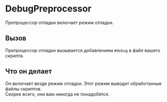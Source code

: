 # DebugPreprocessor

Препроцессор отладки включает режим отладки.

## Вызов

Препроцессор отладки вызывается добавлением `#debug` в файл вашего скрипта.

## Что он делает

Он включает везде режим отладки. Этот режим выводит обработанные файлы скриптов.  
Скорее всего, они вам никогда не понадобятся.